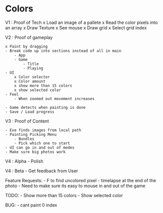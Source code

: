 # Colors

V1 : Proof of Tech
    x Load an image of a pallete 
    x Read the color pixels into an array 
    x Draw Texture 
    x See mouse 
    x Draw grid 
    x Select grid index 

V2 : Proof of gameplay 

    x Paint by dragging
    - Break code up into sections instead of all in main 
        - App 
        - Game 
            - Title 
            - Playing 
    - UI 
        x Color selector 
        x Color amount 
        x show more than 15 colors 
        x show selected color
    - Feel
        - When zoomed out movement increases
    
    - Game detects when painting is done 
    - Save / Load progress 

V3 : Proof of Content 

    - Exe finds images from local path
    - Painting Picking Menu 
        - Bundles 
        - Pick which one to start 
    - UI can go in and out of modes 
    - Make sure big photos work 

V4 : Alpha
    - Polish 

V4 : Beta 
    - Get feedback from User

Feature Requests:
    - F to find uncolored pixel 
    - timelapse at the end of the photo
    - Need to make sure its easy to mouse in and out of the game 



TODO:
    - Show more than 15 colors
    - Show selected color 


BUG:
    - cant paint 0 index
